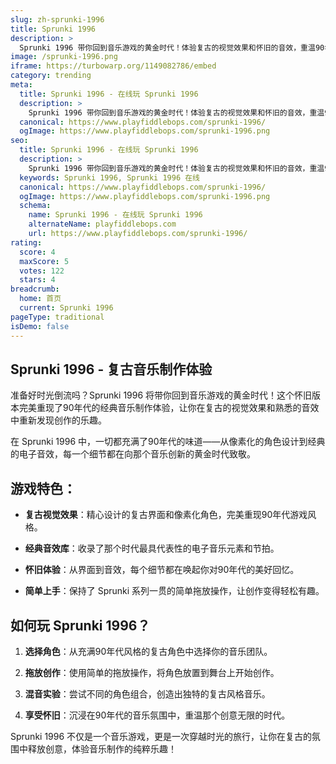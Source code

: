 ```yaml
---
slug: zh-sprunki-1996
title: Sprunki 1996
description: >
  Sprunki 1996 带你回到音乐游戏的黄金时代！体验复古的视觉效果和怀旧的音效，重温90年代的经典音乐制作乐趣。
image: /sprunki-1996.png
iframe: https://turbowarp.org/1149082786/embed
category: trending
meta:
  title: Sprunki 1996 - 在线玩 Sprunki 1996
  description: >
    Sprunki 1996 带你回到音乐游戏的黄金时代！体验复古的视觉效果和怀旧的音效，重温90年代的经典音乐制作乐趣。
  canonical: https://www.playfiddlebops.com/sprunki-1996/
  ogImage: https://www.playfiddlebops.com/sprunki-1996.png
seo:
  title: Sprunki 1996 - 在线玩 Sprunki 1996
  description: >
    Sprunki 1996 带你回到音乐游戏的黄金时代！体验复古的视觉效果和怀旧的音效，重温90年代的经典音乐制作乐趣。
  keywords: Sprunki 1996, Sprunki 1996 在线
  canonical: https://www.playfiddlebops.com/sprunki-1996/
  ogImage: https://www.playfiddlebops.com/sprunki-1996.png
  schema:
    name: Sprunki 1996 - 在线玩 Sprunki 1996
    alternateName: playfiddlebops.com
    url: https://www.playfiddlebops.com/sprunki-1996/
rating:
  score: 4
  maxScore: 5
  votes: 122
  stars: 4
breadcrumb:
  home: 首页
  current: Sprunki 1996
pageType: traditional
isDemo: false
---
```


## Sprunki 1996 - 复古音乐制作体验

准备好时光倒流吗？Sprunki 1996 将带你回到音乐游戏的黄金时代！这个怀旧版本完美重现了90年代的经典音乐制作体验，让你在复古的视觉效果和熟悉的音效中重新发现创作的乐趣。

在 Sprunki 1996 中，一切都充满了90年代的味道——从像素化的角色设计到经典的电子音效，每一个细节都在向那个音乐创新的黄金时代致敬。

## 游戏特色：

- **复古视觉效果**：精心设计的复古界面和像素化角色，完美重现90年代游戏风格。

- **经典音效库**：收录了那个时代最具代表性的电子音乐元素和节拍。

- **怀旧体验**：从界面到音效，每个细节都在唤起你对90年代的美好回忆。

- **简单上手**：保持了 Sprunki 系列一贯的简单拖放操作，让创作变得轻松有趣。

## 如何玩 Sprunki 1996？

1. **选择角色**：从充满90年代风格的复古角色中选择你的音乐团队。

2. **拖放创作**：使用简单的拖放操作，将角色放置到舞台上开始创作。

3. **混音实验**：尝试不同的角色组合，创造出独特的复古风格音乐。

4. **享受怀旧**：沉浸在90年代的音乐氛围中，重温那个创意无限的时代。

Sprunki 1996 不仅是一个音乐游戏，更是一次穿越时光的旅行，让你在复古的氛围中释放创意，体验音乐制作的纯粹乐趣！